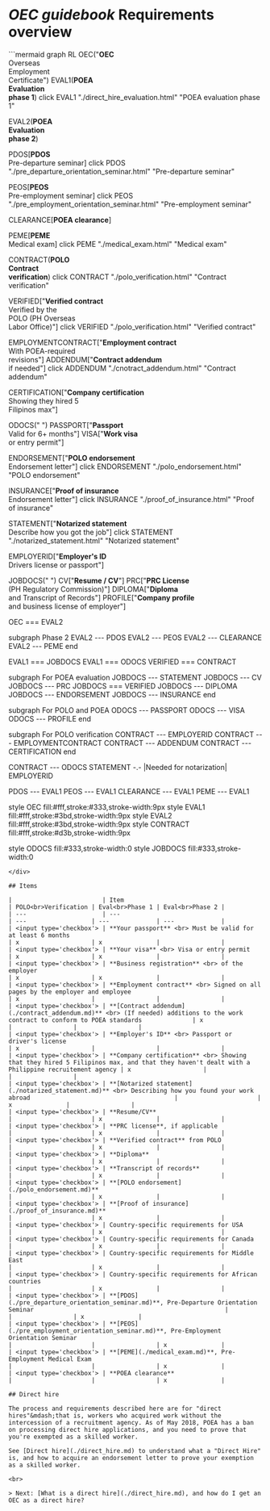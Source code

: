 # _OEC guidebook_ Requirements overview

<div class='wide-figure'>
```mermaid
graph RL
OEC("<b>OEC</b><br>Overseas<br>Employment<br>Certificate")
EVAL1(<b>POEA<br>Evaluation<br>phase 1</b>)
click EVAL1 "./direct_hire_evaluation.html" "POEA evaluation phase 1"

EVAL2(<b>POEA<br>Evaluation<br>phase 2</b>)

PDOS[<b>PDOS</b><br>Pre-departure seminar]
click PDOS "./pre_departure_orientation_seminar.html" "Pre-departure seminar"

PEOS[<b>PEOS</b><br>Pre-employment seminar]
click PEOS "./pre_employment_orientation_seminar.html" "Pre-employment seminar"

CLEARANCE[<b>POEA clearance</b>]

PEME[<b>PEME</b><br>Medical exam]
click PEME "./medical_exam.html" "Medical exam"

CONTRACT(<b>POLO<br>Contract<br>verification</b>)
click CONTRACT "./polo_verification.html" "Contract verification"

VERIFIED["<b>Verified contract</b><br>Verified by the<br>POLO (PH Overseas<br>Labor Office)"]
click VERIFIED "./polo_verification.html" "Verified contract"

EMPLOYMENTCONTRACT["<b>Employment contract</b><br>With POEA-required<br>revisions"]
ADDENDUM["<b>Contract addendum</b><br>if needed"]
click ADDENDUM "./cnotract_addendum.html" "Contract addendum"

CERTIFICATION["<b>Company certification</b><br>Showing they hired 5<br>Filipinos max"]

ODOCS(" ")
PASSPORT["<b>Passport</b><br>Valid for 6+ months"]
VISA["<b>Work visa</b><br>or entry permit"]

ENDORSEMENT["<b>POLO endorsement</b><br>Endorsement letter"]
click ENDORSEMENT "./polo_endorsement.html" "POLO endorsement"

INSURANCE["<b>Proof of insurance</b><br>Endorsement letter"]
click INSURANCE "./proof_of_insurance.html" "Proof of insurance"

STATEMENT["<b>Notarized statement</b><br>Describe how you got the job"]
click STATEMENT "./notarized_statement.html" "Notarized statement"

EMPLOYERID["<b>Employer's ID</b><br>Drivers license or passport"]

JOBDOCS(" ")
CV["<b>Resume / CV</b>"]
PRC["<b>PRC License</b><br>(PH Regulatory Commission)"]
DIPLOMA["<b>Diploma</b><br>and Transcript of Records"]
PROFILE["<b>Company profile</b><br>and business license of employer"]

OEC === EVAL2

subgraph Phase 2
EVAL2 --- PDOS
EVAL2 --- PEOS
EVAL2 --- CLEARANCE
EVAL2 --- PEME
end

EVAL1 === JOBDOCS
EVAL1 === ODOCS
VERIFIED === CONTRACT

subgraph For POEA evaluation
JOBDOCS --- STATEMENT
JOBDOCS --- CV
JOBDOCS --- PRC
JOBDOCS === VERIFIED
JOBDOCS --- DIPLOMA
JOBDOCS --- ENDORSEMENT
JOBDOCS --- INSURANCE
end

subgraph For POLO and POEA
ODOCS --- PASSPORT
ODOCS --- VISA
ODOCS --- PROFILE
end

subgraph For POLO verification
CONTRACT --- EMPLOYERID
CONTRACT --- EMPLOYMENTCONTRACT
CONTRACT --- ADDENDUM
CONTRACT --- CERTIFICATION
end

CONTRACT --- ODOCS
STATEMENT -.- |Needed for notarization| EMPLOYERID

PDOS --- EVAL1
PEOS --- EVAL1
CLEARANCE --- EVAL1
PEME --- EVAL1

style OEC fill:#fff,stroke:#333,stroke-width:9px
style EVAL1 fill:#fff,stroke:#3bd,stroke-width:9px
style EVAL2 fill:#fff,stroke:#3bd,stroke-width:9px
style CONTRACT fill:#fff,stroke:#d3b,stroke-width:9px

style ODOCS fill:#333,stroke-width:0
style JOBDOCS fill:#333,stroke-width:0

```
</div>

## Items

|                         | Item                                                                                                                                      | POLO<br>Verification | Eval<br>Phase 1 | Eval<br>Phase 2 |
| ---                     | ---                                                                                                                                       | ---                  | ---             | ---             |
| <input type='checkbox'> | **Your passport** <br> Must be valid for at least 6 months                                                                                | x                    | x               |                 |
| <input type='checkbox'> | **Your visa** <br> Visa or entry permit                                                                                                   | x                    | x               |                 |
| <input type='checkbox'> | **Business registration** <br> of the employer                                                                                            | x                    | x               |                 |
| <input type='checkbox'> | **Employment contract** <br> Signed on all pages by the employer and employee                                                             | x                    |                 |                 |
| <input type='checkbox'> | **[Contract addendum](./contract_addendum.md)** <br> (If needed) additions to the work contract to conform to POEA standards              | x                    |                 |                 |
| <input type='checkbox'> | **Employer's ID** <br> Passport or driver's license                                                                                       | x                    |                 |                 |
| <input type='checkbox'> | **Company certification** <br> Showing that they hired 5 Filipinos max, and that they haven't dealt with a Philippine recruitement agency | x                    |                 |                 |
| <input type='checkbox'> | **[Notarized statement](./notarized_statement.md)** <br> Describing how you found your work abroad                                        |                      | x               |                 |
| <input type='checkbox'> | **Resume/CV**                                                                                                                             |                      | x               |                 |
| <input type='checkbox'> | **PRC license**, if applicable                                                                                                            |                      | x               |                 |
| <input type='checkbox'> | **Verified contract** from POLO                                                                                                           |                      | x               |                 |
| <input type='checkbox'> | **Diploma**                                                                                                                               |                      | x               |                 |
| <input type='checkbox'> | **Transcript of records**                                                                                                                 |                      | x               |                 |
| <input type='checkbox'> | **[POLO endorsement](./polo_endorsement.md)**                                                                                             |                      | x               |                 |
| <input type='checkbox'> | **[Proof of insurance](./proof_of_insurance.md)**                                                                                         |                      | x               |                 |
| <input type='checkbox'> | Country-specific requirements for USA                                                                                                     |                      | x               |                 |
| <input type='checkbox'> | Country-specific requirements for Canada                                                                                                  |                      | x               |                 |
| <input type='checkbox'> | Country-specific requirements for Middle East                                                                                             |                      | x               |                 |
| <input type='checkbox'> | Country-specific requirements for African countries                                                                                       |                      | x               |                 |
| <input type='checkbox'> | **[PDOS](./pre_departure_orientation_seminar.md)**, Pre-Departure Orientation Seminar                                                     |                      |                 | x               |
| <input type='checkbox'> | **[PEOS](./pre_employment_orientation_seminar.md)**, Pre-Employment Orientation Seminar                                                   |                      |                 | x               |
| <input type='checkbox'> | **[PEME](./medical_exam.md)**, Pre-Employment Medical Exam                                                                                |                      |                 | x               |
| <input type='checkbox'> | **POEA clearance**                                                                                                                        |                      |                 | x               |

## Direct hire

The process and requirements described here are for "direct hires"&mdash;that is, workers who acquired work without the intercession of a recruitment agency. As of May 2018, POEA has a ban on processing direct hire applications, and you need to prove that you're exempted as a skilled worker.

See [Direct hire](./direct_hire.md) to understand what a "Direct Hire" is, and how to acquire an endorsement letter to prove your exemption as a skilled worker.

<br>

> Next: [What is a direct hire](./direct_hire.md), and how do I get an OEC as a direct hire?
